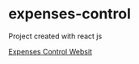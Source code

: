# expenses-control
Project created with react js

[Expenses Control Websit](https://expensescontrol01.netlify.app/)

